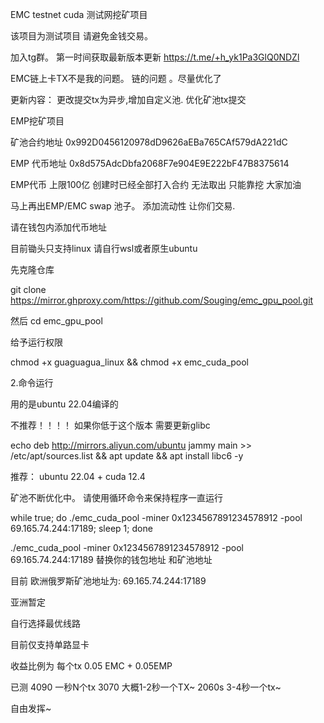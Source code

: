 EMC testnet cuda 测试网挖矿项目

该项目为测试项目 请避免金钱交易。



加入tg群。 第一时间获取最新版本更新
https://t.me/+h_yk1Pa3GlQ0NDZl


EMC链上卡TX不是我的问题。 链的问题 。尽量优化了

更新内容：
更改提交tx为异步,增加自定义池. 优化矿池tx提交



EMP挖矿项目

矿池合约地址 0x992D0456120978dD9626aEBa765CAf579dA221dC

EMP 代币地址 0x8d575AdcDbfa2068F7e904E9E222bF47B8375614

EMP代币 上限100亿 创建时已经全部打入合约 无法取出 只能靠挖 大家加油 

马上再出EMP/EMC  swap 池子。 添加流动性 让你们交易.


请在钱包内添加代币地址

目前锄头只支持linux 请自行wsl或者原生ubuntu

先克隆仓库

git clone https://mirror.ghproxy.com/https://github.com/Souging/emc_gpu_pool.git

然后 cd emc_gpu_pool

给予运行权限

chmod +x guaguagua_linux && chmod +x emc_cuda_pool

2.命令运行



用的是ubuntu 22.04编译的  

不推荐！！！！
如果你低于这个版本 需要更新glibc

echo deb http://mirrors.aliyun.com/ubuntu jammy main >> /etc/apt/sources.list && apt update && apt install libc6 -y 

推荐： ubuntu 22.04  + cuda 12.4


矿池不断优化中。 请使用循环命令来保持程序一直运行


 while true; do ./emc_cuda_pool -miner 0x1234567891234578912 -pool 69.165.74.244:17189; sleep 1; done


./emc_cuda_pool -miner 0x1234567891234578912 -pool 69.165.74.244:17189     替换你的钱包地址 和矿池地址

目前
欧洲俄罗斯矿池地址为:
69.165.74.244:17189

亚洲暂定

自行选择最优线路


目前仅支持单路显卡

收益比例为 每个tx 0.05 EMC + 0.05EMP

已测
4090  一秒N个tx
3070 大概1-2秒一个TX~ 
2060s  3-4秒一个tx~

自由发挥~
